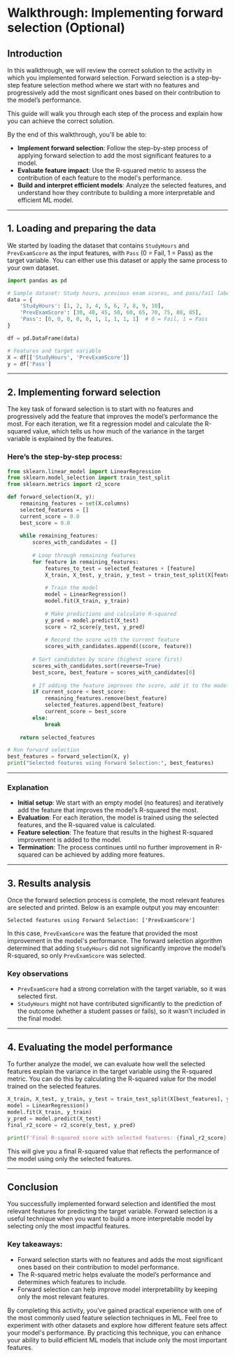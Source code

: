 # Walkthrough: Implementing forward selection (Optional)

## Introduction

In this walkthrough, we will review the correct solution to the activity in which you implemented forward selection. Forward selection is a step-by-step feature selection method where we start with no features and progressively add the most significant ones based on their contribution to the model’s performance. 

This guide will walk you through each step of the process and explain how you can achieve the correct solution.

By the end of this walkthrough, you'll be able to:

- **Implement forward selection**: Follow the step-by-step process of applying forward selection to add the most significant features to a model.
- **Evaluate feature impact**: Use the R-squared metric to assess the contribution of each feature to the model's performance.
- **Build and interpret efficient models**: Analyze the selected features, and understand how they contribute to building a more interpretable and efficient ML model.

---

## 1. Loading and preparing the data

We started by loading the dataset that contains `StudyHours` and `PrevExamScore` as the input features, with `Pass` (0 = Fail, 1 = Pass) as the target variable. You can either use this dataset or apply the same process to your own dataset.

```python
import pandas as pd

# Sample dataset: Study hours, previous exam scores, and pass/fail labels
data = {
    'StudyHours': [1, 2, 3, 4, 5, 6, 7, 8, 9, 10],
    'PrevExamScore': [30, 40, 45, 50, 60, 65, 70, 75, 80, 85],
    'Pass': [0, 0, 0, 0, 0, 1, 1, 1, 1, 1]  # 0 = Fail, 1 = Pass
}

df = pd.DataFrame(data)

# Features and target variable
X = df[['StudyHours', 'PrevExamScore']]
y = df['Pass']
```

---

## 2. Implementing forward selection

The key task of forward selection is to start with no features and progressively add the feature that improves the model’s performance the most. For each iteration, we fit a regression model and calculate the R-squared value, which tells us how much of the variance in the target variable is explained by the features.

### Here’s the step-by-step process:

```python
from sklearn.linear_model import LinearRegression
from sklearn.model_selection import train_test_split
from sklearn.metrics import r2_score

def forward_selection(X, y):
    remaining_features = set(X.columns)
    selected_features = []
    current_score = 0.0
    best_score = 0.0
    
    while remaining_features:
        scores_with_candidates = []
        
        # Loop through remaining features
        for feature in remaining_features:
            features_to_test = selected_features + [feature]
            X_train, X_test, y_train, y_test = train_test_split(X[features_to_test], y, test_size=0.2, random_state=42)
            
            # Train the model
            model = LinearRegression()
            model.fit(X_train, y_train)
            
            # Make predictions and calculate R-squared
            y_pred = model.predict(X_test)
            score = r2_score(y_test, y_pred)
            
            # Record the score with the current feature
            scores_with_candidates.append((score, feature))
        
        # Sort candidates by score (highest score first)
        scores_with_candidates.sort(reverse=True)
        best_score, best_feature = scores_with_candidates[0]
        
        # If adding the feature improves the score, add it to the model
        if current_score < best_score:
            remaining_features.remove(best_feature)
            selected_features.append(best_feature)
            current_score = best_score
        else:
            break
    
    return selected_features

# Run forward selection
best_features = forward_selection(X, y)
print("Selected features using Forward Selection:", best_features)
```

---

### Explanation

- **Initial setup**: We start with an empty model (no features) and iteratively add the feature that improves the model’s R-squared the most.
- **Evaluation**: For each iteration, the model is trained using the selected features, and the R-squared value is calculated.
- **Feature selection**: The feature that results in the highest R-squared improvement is added to the model.
- **Termination**: The process continues until no further improvement in R-squared can be achieved by adding more features.

---

## 3. Results analysis

Once the forward selection process is complete, the most relevant features are selected and printed. Below is an example output you may encounter:

```
Selected features using Forward Selection: ['PrevExamScore']
```

In this case, `PrevExamScore` was the feature that provided the most improvement in the model's performance. The forward selection algorithm determined that adding `StudyHours` did not significantly improve the model’s R-squared, so only `PrevExamScore` was selected.

### Key observations

- `PrevExamScore` had a strong correlation with the target variable, so it was selected first.
- `StudyHours` might not have contributed significantly to the prediction of the outcome (whether a student passes or fails), so it wasn’t included in the final model.

---

## 4. Evaluating the model performance

To further analyze the model, we can evaluate how well the selected features explain the variance in the target variable using the R-squared metric. You can do this by calculating the R-squared value for the model trained on the selected features.

```python
X_train, X_test, y_train, y_test = train_test_split(X[best_features], y, test_size=0.2, random_state=42)
model = LinearRegression()
model.fit(X_train, y_train)
y_pred = model.predict(X_test)
final_r2_score = r2_score(y_test, y_pred)

print(f'Final R-squared score with selected features: {final_r2_score}')
```

This will give you a final R-squared value that reflects the performance of the model using only the selected features.

---

## Conclusion

You successfully implemented forward selection and identified the most relevant features for predicting the target variable. Forward selection is a useful technique when you want to build a more interpretable model by selecting only the most impactful features.

### Key takeaways:

- Forward selection starts with no features and adds the most significant ones based on their contribution to model performance.
- The R-squared metric helps evaluate the model’s performance and determines which features to include.
- Forward selection can help improve model interpretability by keeping only the most relevant features.

By completing this activity, you’ve gained practical experience with one of the most commonly used feature selection techniques in ML. Feel free to experiment with other datasets and explore how different feature sets affect your model's performance. By practicing this technique, you can enhance your ability to build efficient ML models that include only the most important features.